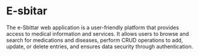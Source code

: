 # E-sbitar
The e-Sbittar web application is a user-friendly platform that provides access to medical information and services. It allows users to browse and search for medications and diseases, perform CRUD operations to add, update, or delete entries, and ensures data security through authentication.
